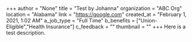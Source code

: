 +++
author = "None"
title = "Test by Johanna"
organization = "ABC Org"
location = "Alabama"
link = "https://google.com"
created_at = "February 1, 2021, 1:02 AM"
a_job_type = "Full Time"
b_benefits = ["Union-Eligible","Health Insurance"]
c_feedback = ""
thumbnail = ""
+++
Here is a test description.
